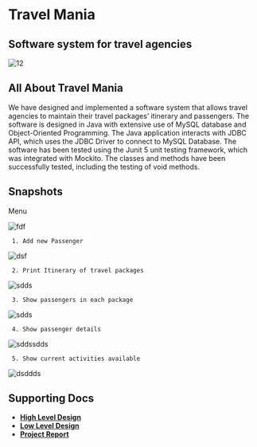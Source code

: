 # Travel Mania

## Software system for travel agencies

![12](https://user-images.githubusercontent.com/78023521/143689280-c8b4af18-27a3-47dd-9b35-5cf0e36b48d8.jpg)

## All About Travel Mania

We have designed and implemented a software system that allows travel agencies to maintain their travel packages’ itinerary and passengers. The software is designed in Java with extensive use of MySQL database and Object-Oriented Programming. 
The Java application interacts with JDBC API, which uses the JDBC Driver to connect to MySQL Database. 
The software has been tested using the Junit 5 unit testing framework, which was integrated with Mockito. The classes and methods have been successfully tested, including the testing of void methods. 

## Snapshots

 Menu 


![fdf](https://user-images.githubusercontent.com/78023521/143688475-60bf50c4-08d9-4d1f-9f44-d2ad659300ee.png)

     1. Add new Passenger

![dsf](https://user-images.githubusercontent.com/78023521/143688474-325ddb46-d954-4351-9099-2c7a707f963a.jpg)

     2. Print Itinerary of travel packages

![sdds](https://user-images.githubusercontent.com/78023521/143688476-50ec1692-2a1e-45d4-839d-92cdaab36103.jpg)

     3. Show passengers in each package

![sdds](https://user-images.githubusercontent.com/78023521/143688478-047c22f1-9311-4cc5-8666-efe2082f9769.png)

     4. Show passenger details

![sddssdds](https://user-images.githubusercontent.com/78023521/143688480-02d06eb4-f826-45ba-b2aa-bce266469b71.jpg)

     5. Show current activities available

![dsddds](https://user-images.githubusercontent.com/78023521/143688471-8e55070a-a43d-4ce6-b33d-23f904136696.jpg)

## Supporting Docs

* <a href="https://github.com/SahilSinghzx77/Travel-Mania/blob/main/HLD.pdf"> **High Level Design** </a>
* <a href="https://github.com/SahilSinghzx77/Travel-Mania/blob/main/LLD.pdf"> **Low Level Design** </a>
* <a href="https://github.com/SahilSinghzx77/Travel-Mania/blob/main/Project%20Report.pdf"> **Project Report** </a>
